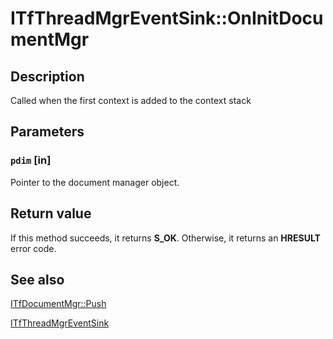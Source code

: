 # ITfThreadMgrEventSink::OnInitDocumentMgr

## Description

Called when the first context is added to the context stack

## Parameters

### `pdim` [in]

Pointer to the document manager object.

## Return value

If this method succeeds, it returns **S_OK**. Otherwise, it returns an **HRESULT** error code.

## See also

[ITfDocumentMgr::Push](https://learn.microsoft.com/windows/desktop/api/msctf/nf-msctf-itfdocumentmgr-push)

[ITfThreadMgrEventSink](https://learn.microsoft.com/windows/desktop/api/msctf/nn-msctf-itfthreadmgreventsink)